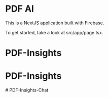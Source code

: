 # PDF AI

This is a NextJS application built with Firebase.

To get started, take a look at src/app/page.tsx.
# PDF-Insights
# PDF-Insights
#   P D F - I n s i g h t s - C h a t  
 